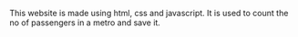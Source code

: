 This website is made using html, css and javascript.
It is used to count the no of passengers in a metro and save it.